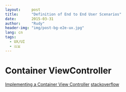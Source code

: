 ```yaml
---
layout:     post
title:      "Definition of End to End User Scenarios"
date:       2015-03-31 
author:     "Rudy"
header-img: "img/post-bg-e2e-ux.jpg"
lang: cn
tags:
  - UX/UI
  - 🇬🇧
---
```


# Container ViewController
[Implementing a Container View Controller](https://developer.apple.com/library/archive/featuredarticles/ViewControllerPGforiPhoneOS/ImplementingaContainerViewController.html#//apple_ref/doc/uid/TP40007457-CH11-SW1)
[stackoverflow](https://stackoverflow.com/questions/20753978/ios-routing-viewdidappear-to-child-view-controllers)